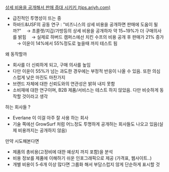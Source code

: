 [상세 비용을 공개해서 판매 증대 시키키 (tips.ariyh.com)](https://tips.ariyh.com/p/show-costs-to-boost-sales)


- 급진적인 투명성이 뜨는 중
- 하바드&USF의 공동 연구 : "비즈니스의 상세 비용을 공개하면 판매에 도움이 될까?"
ㅤ→ 초콜렛/지갑/가방등의 상세 비용을 공개하자 약 15~19%가 더 구매의사를 밝힘
ㅤ→ 실제로 하버드 캠퍼스에선 치킨 수프의 비용 공개 후 판매가 21% 증가
ㅤ→ 이윤이 14%에서 55%정도로 높을때 까지 테스트 됨

왜 동작할까
- 회사를 더 신뢰하게 되고, 구매 의사를 높임
- 다만 이윤이 55%가 넘는 과도한 경우에는 부정적 반응이 나올 수 있음. 또한 의심스럽게 낮은 마진도 마찬가지
- 브랜드 자체에 대한 신뢰도와의 연관성은 밝혀 내지 못함
- 소비재에 대한 연구이며, B2B 제품/서비스는 테스트 하지 않았음. 다만 비슷하게 동작할 것이라고 생각

하는 회사들 ?
- Everlane 이 이걸 아주 잘 사용 하는 회사
- 기술 쪽에선 GrowSurf 처럼 어느정도 투명하게 공개하는 회사들도 나오고 있음(실제 비용까지는 공개하지 않음)

만약 시도해본다면
- 제품의 총비용(고정비에 대한 예상치 까지 포함)을 분석
- 비용 정보를 제품에 이해하기 쉬운 인포그래픽으로 제공 (가격표, 웹사이트..)
- 개별 비용이 5-6개 이상 많다면 그룹화 해서 부담스럽지 않게 단순하게 표시할 것
